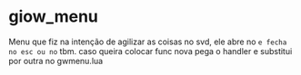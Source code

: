 # giow_menu
Menu que fiz na intenção de agilizar as coisas no svd, ele abre no ` e fecha no esc ou no ` tbm.
caso queira colocar func nova pega o handler e substitui por outra no gwmenu.lua
